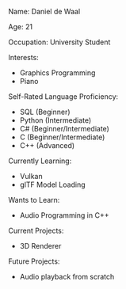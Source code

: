 Name: Daniel de Waal

Age: 21

Occupation: University Student

Interests:
- Graphics Programming
- Piano

Self-Rated Language Proficiency:
- SQL (Beginner)
- Python (Intermediate)
- C# (Beginner/Intermediate)
- C (Beginner/Intermediate)
- C++ (Advanced)

Currently Learning:
- Vulkan
- glTF Model Loading

Wants to Learn:
- Audio Programming in C++

Current Projects:
- 3D Renderer

Future Projects:
- Audio playback from scratch
